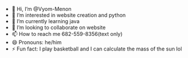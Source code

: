 - 👋 Hi, I’m @Vyom-Menon
- 👀 I’m interested in website creation and python
- 🌱 I’m currently learning java
- 💞️ I’m looking to collaborate on website
- 📫 How to reach me 682-559-8356(text only)
- 😄 Pronouns: he/him
- ⚡ Fun fact: I play basketball and I can calculate the mass of the sun lol

<!---
Vyom-Menon/Vyom-Menon is a ✨ special ✨ repository because its `README.md` (this file) appears on your GitHub profile.
You can click the Preview link to take a look at your changes.
--->
